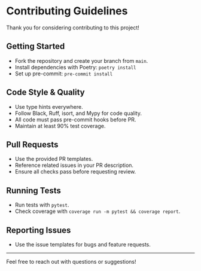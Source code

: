 # Contributing Guidelines

Thank you for considering contributing to this project!

## Getting Started

- Fork the repository and create your branch from `main`.
- Install dependencies with Poetry: `poetry install`
- Set up pre-commit: `pre-commit install`

## Code Style & Quality

- Use type hints everywhere.
- Follow Black, Ruff, isort, and Mypy for code quality.
- All code must pass pre-commit hooks before PR.
- Maintain at least 90% test coverage.

## Pull Requests

- Use the provided PR templates.
- Reference related issues in your PR description.
- Ensure all checks pass before requesting review.

## Running Tests

- Run tests with `pytest`.
- Check coverage with `coverage run -m pytest && coverage report`.

## Reporting Issues

- Use the issue templates for bugs and feature requests.

---

Feel free to reach out with questions or suggestions!
